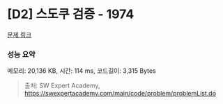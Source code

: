 # [D2] 스도쿠 검증 - 1974 

[문제 링크](https://swexpertacademy.com/main/code/problem/problemDetail.do?contestProbId=AV5Psz16AYEDFAUq) 

### 성능 요약

메모리: 20,136 KB, 시간: 114 ms, 코드길이: 3,315 Bytes



> 출처: SW Expert Academy, https://swexpertacademy.com/main/code/problem/problemList.do